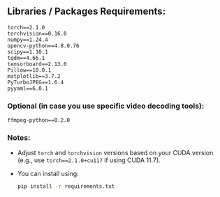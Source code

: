 ## Libraries / Packages Requirements:

```
torch==2.1.0
torchvision==0.16.0
numpy==1.24.4
opencv-python==4.8.0.76
scipy==1.10.1
tqdm==4.66.1
tensorboard==2.13.0
Pillow==10.0.1
matplotlib==3.7.2
PyTurboJPEG==1.6.4
pyyaml==6.0.1
```

### Optional (in case you use specific video decoding tools):

```
ffmpeg-python==0.2.0
```

### Notes:

* Adjust `torch` and `torchvision` versions based on your CUDA version (e.g., use `torch==2.1.0+cu117` if using CUDA 11.7).
* You can install using:

  ```bash
  pip install -r requirements.txt
